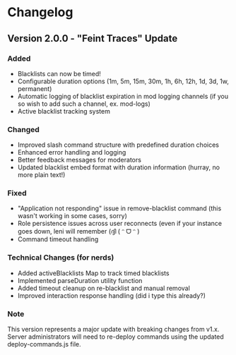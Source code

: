 # Changelog

## Version 2.0.0 - "Feint Traces" Update

### Added
- Blacklists can now be timed!
- Configurable duration options (1m, 5m, 15m, 30m, 1h, 6h, 12h, 1d, 3d, 1w, permanent)
- Automatic logging of blacklist expiration in mod logging channels (if you so wish to add such a channel, ex. mod-logs)
- Active blacklist tracking system

### Changed
- Improved slash command structure with predefined duration choices
- Enhanced error handling and logging
- Better feedback messages for moderators
- Updated blacklist embed format with duration information (hurray, no more plain text!)

### Fixed
- "Application not responding" issue in remove-blacklist command (this wasn't working in some cases, sorry)
- Role persistence issues across user reconnects (even if your instance goes down, leni will remember (ദ്ദി ( ᵔ ᗜ ᵔ )
- Command timeout handling

### Technical Changes (for nerds)
- Added activeBlacklists Map to track timed blacklists
- Implemented parseDuration utility function
- Added timeout cleanup on re-blacklist and manual removal
- Improved interaction response handling (did i type this already?)

### Note
This version represents a major update with breaking changes from v1.x. Server administrators will need to re-deploy commands using the updated deploy-commands.js file.
